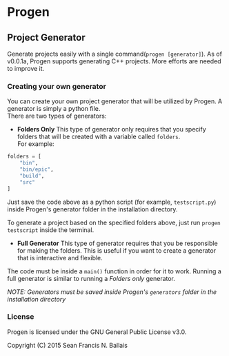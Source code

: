 # Progen
## Project Generator

Generate projects easily with a single command(`progen [generator]`). As of v0.0.1a, Progen supports generating C++ projects. More efforts are needed to improve it.

### Creating your own generator
You can create your own project generator that will be utilized by Progen. A generator is simply a python file.    
There are two types of generators:
- **Folders Only**
This type of generator only requires that you specify folders that will be created with a variable called `folders`.    
For example:
```python
folders = [
    "bin",
    "bin/epic",
    "build",
    "src"
]
```
    
Just save the code above as a python script (for example, `testscript.py`) inside Progen's generator folder in the installation directory.    
    
To generate a project based on the specified folders above, just run `progen testscript` inside the terminal.
- **Full Generator**
This type of generator requires that you be responsible for making the folders. This is useful if you want to create a generator that is interactive and flexible.    
    
The code must be inside a `main()` function in order for it to work. Running a full generator is similar to running a *Folders only* generator.     

*NOTE: Generators must be saved inside Progen's `generators` folder in the installation directory*    

### License
Progen is licensed under the GNU General Public License v3.0.    
    
Copyright (C) 2015 Sean Francis N. Ballais
